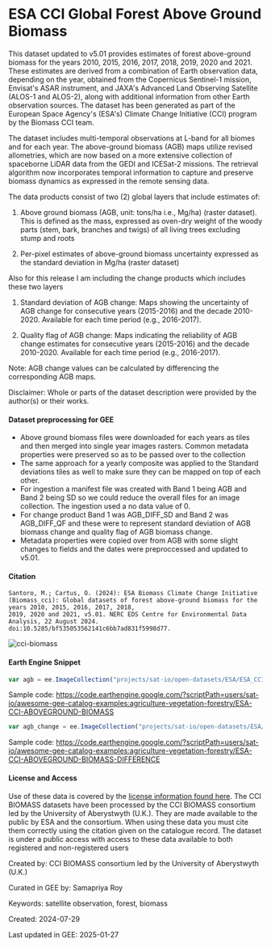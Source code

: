 # ESA CCI Global Forest Above Ground Biomass

This dataset updated to v5.01 provides estimates of forest above-ground biomass for the years 2010, 2015, 2016, 2017, 2018, 2019, 2020 and 2021. These estimates are derived from a combination of Earth observation data, depending on the year, obtained from the Copernicus Sentinel-1 mission, Envisat's ASAR instrument, and JAXA's Advanced Land Observing Satellite (ALOS-1 and ALOS-2), along with additional information from other Earth observation sources. The dataset has been generated as part of the European Space Agency's (ESA's) Climate Change Initiative (CCI) program by the Biomass CCI team.

The dataset includes multi-temporal observations at L-band for all biomes and for each year. The above-ground biomass (AGB) maps utilize revised allometries, which are now based on a more extensive collection of spaceborne LiDAR data from the GEDI and ICESat-2 missions. The retrieval algorithm now incorporates temporal information to capture and preserve biomass dynamics as expressed in the remote sensing data.

The data products consist of two (2) global layers that include estimates of:

1. Above ground biomass (AGB, unit: tons/ha i.e., Mg/ha) (raster dataset). This is defined as the mass, expressed as oven-dry weight of the woody parts (stem, bark, branches and twigs) of all living trees excluding stump and roots

2. Per-pixel estimates of above-ground biomass uncertainty expressed as the standard deviation in Mg/ha (raster dataset)

Also for this release I am including the change products which includes these two layers

1. Standard deviation of AGB change: Maps showing the uncertainty of AGB change for consecutive years (2015-2016) and the decade 2010-2020. Available for each time period (e.g., 2016-2017).

2. Quality flag of AGB change: Maps indicating the reliability of AGB change estimates for consecutive years (2015-2016) and the decade 2010-2020. Available for each time period (e.g., 2016-2017).

Note: AGB change values can be calculated by differencing the corresponding AGB maps.

Disclaimer: Whole or parts of the dataset description were provided by the author(s) or their works.

#### Dataset preprocessing for GEE
* Above ground biomass files were downloaded for each years as tiles and then merged into single year images rasters. Common metadata properties were preserved so as to be passed over to the collection
* The same approach for a yearly composite was applied to the Standard deviations tiles as well to make sure they can be mapped on top of each other.
* For ingestion a manifest file was created with Band 1 being AGB and Band 2 being SD so we could reduce the overall files for an image collection. The ingestion used a no data value of 0.
* For change product Band 1 was AGB_DIFF_SD and Band 2 was AGB_DIFF_QF and these were to represent standard deviation of AGB biomass change and quality flag of AGB biomass change.
* Metadata properties were copied over from AGB with some slight changes to fields and the dates were preproccessed and updated to v5.01.

#### Citation

```
Santoro, M.; Cartus, O. (2024): ESA Biomass Climate Change Initiative (Biomass_cci): Global datasets of forest above-ground biomass for the years 2010, 2015, 2016, 2017, 2018,
2019, 2020 and 2021, v5.01. NERC EDS Centre for Environmental Data Analysis, 22 August 2024. doi:10.5285/bf535053562141c6bb7ad831f5998d77.
```

![cci-biomass](https://github.com/aazuspan/snazzy/assets/6677629/f2269833-d283-4568-aba5-cadf928cb15c)

#### Earth Engine Snippet

```js
var agb = ee.ImageCollection("projects/sat-io/open-datasets/ESA/ESA_CCI_AGB");
```

Sample code:  https://code.earthengine.google.com/?scriptPath=users/sat-io/awesome-gee-catalog-examples:agriculture-vegetation-forestry/ESA-CCI-ABOVEGROUND-BIOMASS

```js
var agb_change = ee.ImageCollection("projects/sat-io/open-datasets/ESA/ESA_CCI_AGB_DIFF");
```

Sample code: https://code.earthengine.google.com/?scriptPath=users/sat-io/awesome-gee-catalog-examples:agriculture-vegetation-forestry/ESA-CCI-ABOVEGROUND-BIOMASS-DIFFERENCE

#### License and Access
Use of these data is covered by the [license information found here](http://artefacts.ceda.ac.uk/licences/specific_licences/esacci_biomass_terms_and_conditions.pdf). The CCI BIOMASS datasets have been processed by the CCI BIOMASS consortium led by the University
of Aberystwyth (U.K.). They are made available to the public by ESA and the consortium. When using these data you must cite them correctly using the citation given on the catalogue record. The dataset is under a public access with access to these data available to both registered and non-registered users

Created by: CCI BIOMASS consortium led by the University of Aberystwyth (U.K.)

Curated in GEE by: Samapriya Roy

Keywords: satellite observation, forest, biomass

Created: 2024-07-29

Last updated in GEE: 2025-01-27
